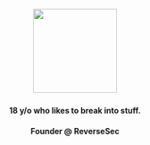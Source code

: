 <br clear="both">

<div align="center">
  <img height="150" src="https://i.pinimg.com/originals/5f/93/49/5f934966a1d20bae1909c9ef2278bd4c.gif"  />
</div>

###

<h4 align="center">18 y/o who likes to break into stuff.</h4>
<h4 align="center">Founder @ ReverseSec</h4>


###

